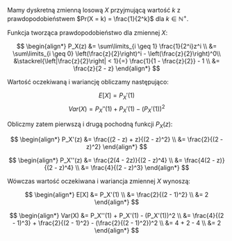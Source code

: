 Mamy dyskretną zmienną losową $X$ przyjmującą wartość $k$ z prawdopodobieństwem $Pr(X = k) = \frac{1}{2^k}$ dla $k \in \mathbb{N}^+$.

Funkcja tworząca prawdopodobieństwo dla zmiennej $X$:

$$
\begin{align*}
    P_X(z)  &= \sum\limits_{i \geq 1} \frac{1}{2^i}z^i \\
            &= \sum\limits_{i \geq 0} \left(\frac{z}{2}\right)^i - \left(\frac{z}{2}\right)^0\\
            &\stackrel{\left|\frac{z}{2}\right| < 1}{=} \frac{1}{1 - \frac{z}{2}} - 1 \\
            &= \frac{z}{2 - z}
\end{align*}
$$

Wartość oczekiwaną i wariancję obliczamy następująco:

$$E[X] = P_X'(1)$$
$$Var(X) = P_X''(1) + P_X'(1) - (P_X'(1))^2$$

Obliczmy zatem pierwszą i drugą pochodną funkcji $P_X(z)$:

$$
\begin{align*}
    P_X'(z) &= \frac{(2 - z) + z}{(2 - z)^2} \\
            &= \frac{2}{(2 - z)^2}
\end{align*}
$$

$$
\begin{align*}
    P_X''(z)    &= \frac{2(4 - 2z)}{(2 - z)^4} \\
                &= \frac{4(2 - z)}{(2 - z)^4} \\
                &= \frac{4}{(2 - z)^3}
\end{align*}
$$

Wówczas wartość oczekiwana i wariancja zmiennej $X$ wynoszą:

$$
\begin{align*}
    E[X]    &= P_X'(1) \\
            &= \frac{2}{(2 - 1)^2} \\
            &= 2
\end{align*}
$$

$$
\begin{align*}
    Var(X)  &= P_X''(1) + P_X'(1) - (P_X'(1))^2 \\
            &= \frac{4}{(2 - 1)^3} + \frac{2}{(2 - 1)^2} - (\frac{2}{(2 - 1)^2})^2 \\
            &= 4 + 2 - 4 \\
            &= 2
\end{align*}
$$